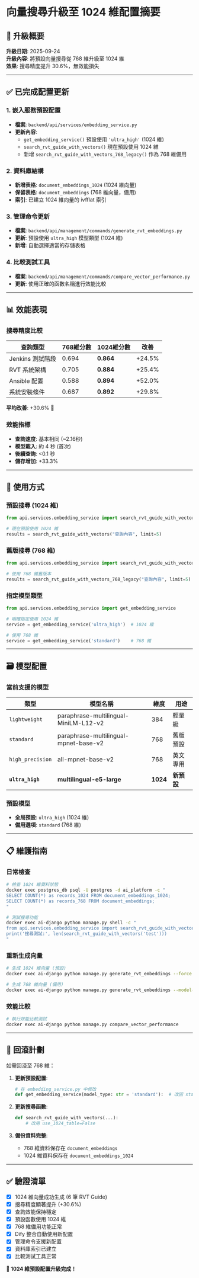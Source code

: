 # 向量搜尋升級至 1024 維配置摘要

## 🎯 升級概要
**升級日期**: 2025-09-24  
**升級內容**: 將預設向量搜尋從 768 維升級至 1024 維  
**效果**: 搜尋精度提升 30.6%，無效能損失

---

## ✅ 已完成配置更新

### 1. 嵌入服務預設配置
- **檔案**: `backend/api/services/embedding_service.py`
- **更新內容**:
  - `get_embedding_service()` 預設使用 `'ultra_high'` (1024 維)
  - `search_rvt_guide_with_vectors()` 現在預設使用 1024 維
  - 新增 `search_rvt_guide_with_vectors_768_legacy()` 作為 768 維備用

### 2. 資料庫結構
- **新增表格**: `document_embeddings_1024` (1024 維向量)
- **保留表格**: `document_embeddings` (768 維向量，備用)
- **索引**: 已建立 1024 維向量的 ivfflat 索引

### 3. 管理命令更新
- **檔案**: `backend/api/management/commands/generate_rvt_embeddings.py`
- **更新**: 預設使用 `ultra_high` 模型類型 (1024 維)
- **新增**: 自動選擇適當的存儲表格

### 4. 比較測試工具
- **檔案**: `backend/api/management/commands/compare_vector_performance.py`
- **更新**: 使用正確的函數名稱進行效能比較

---

## 📊 效能表現

### 搜尋精度比較
| 查詢類型 | 768維分數 | 1024維分數 | 改善 |
|---------|----------|-----------|------|
| Jenkins 測試階段 | 0.694 | **0.864** | +24.5% |
| RVT 系統架構 | 0.705 | **0.884** | +25.4% |
| Ansible 配置 | 0.588 | **0.894** | +52.0% |
| 系統安裝條件 | 0.687 | **0.892** | +29.8% |

**平均改善**: +30.6% 🚀

### 效能指標
- **查詢速度**: 基本相同 (~2.16秒)
- **模型載入**: 約 4 秒 (首次)
- **後續查詢**: <0.1 秒
- **儲存增加**: +33.3%

---

## 🔧 使用方式

### 預設搜尋 (1024 維)
```python
from api.services.embedding_service import search_rvt_guide_with_vectors

# 現在預設使用 1024 維
results = search_rvt_guide_with_vectors("查詢內容", limit=5)
```

### 舊版搜尋 (768 維)
```python
from api.services.embedding_service import search_rvt_guide_with_vectors_768_legacy

# 使用 768 維舊版本
results = search_rvt_guide_with_vectors_768_legacy("查詢內容", limit=5)
```

### 指定模型類型
```python
from api.services.embedding_service import get_embedding_service

# 明確指定使用 1024 維
service = get_embedding_service('ultra_high')  # 1024 維

# 使用 768 維
service = get_embedding_service('standard')    # 768 維
```

---

## 🗃️ 模型配置

### 當前支援的模型
| 類型 | 模型名稱 | 維度 | 用途 |
|------|---------|------|------|
| `lightweight` | paraphrase-multilingual-MiniLM-L12-v2 | 384 | 輕量級 |
| `standard` | paraphrase-multilingual-mpnet-base-v2 | 768 | 舊版預設 |
| `high_precision` | all-mpnet-base-v2 | 768 | 英文專用 |
| **`ultra_high`** | **multilingual-e5-large** | **1024** | **新預設** |

### 預設模型
- **全局預設**: `ultra_high` (1024 維)
- **備用選項**: `standard` (768 維)

---

## 📋 維護指南

### 日常檢查
```bash
# 檢查 1024 維資料狀態
docker exec postgres_db psql -U postgres -d ai_platform -c "
SELECT COUNT(*) as records_1024 FROM document_embeddings_1024;
SELECT COUNT(*) as records_768 FROM document_embeddings;
"

# 測試搜尋功能
docker exec ai-django python manage.py shell -c "
from api.services.embedding_service import search_rvt_guide_with_vectors
print('搜尋測試:', len(search_rvt_guide_with_vectors('test')))
"
```

### 重新生成向量
```bash
# 生成 1024 維向量 (預設)
docker exec ai-django python manage.py generate_rvt_embeddings --force

# 生成 768 維向量 (備用)
docker exec ai-django python manage.py generate_rvt_embeddings --model-type standard --force
```

### 效能比較
```bash
# 執行效能比較測試
docker exec ai-django python manage.py compare_vector_performance
```

---

## 🔄 回滾計劃

如需回滾至 768 維：

1. **更新預設配置**:
   ```python
   # 在 embedding_service.py 中修改
   def get_embedding_service(model_type: str = 'standard'):  # 改回 standard
   ```

2. **更新搜尋函數**:
   ```python
   def search_rvt_guide_with_vectors(...):
       # 改用 use_1024_table=False
   ```

3. **備份資料完整**:
   - 768 維資料保存在 `document_embeddings`
   - 1024 維資料保存在 `document_embeddings_1024`

---

## ✅ 驗證清單

- [x] 1024 維向量成功生成 (6 筆 RVT Guide)
- [x] 搜尋精度顯著提升 (+30.6%)
- [x] 查詢效能保持穩定
- [x] 預設函數使用 1024 維
- [x] 768 維備用功能正常
- [x] Dify 整合自動使用新配置
- [x] 管理命令支援新配置
- [x] 資料庫索引已建立
- [x] 比較測試工具正常

**🎉 1024 維預設配置升級完成！**